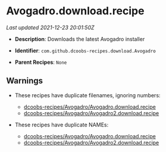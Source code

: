 # Avogadro.download.recipe

_Last updated 2021-12-23 20:01:50Z_

- **Description**: Downloads the latest Avogadro installer

- **Identifier**: `com.github.dcoobs-recipes.download.Avogadro`

- **Parent Recipes**: `None`


## Warnings

- These recipes have duplicate filenames, ignoring numbers:
    - [dcoobs-recipes/Avogadro/Avogadro.download.recipe](/autopkg-dupe-tracker/dcoobs-recipes/Avogadro/Avogadro.download.recipe)
    - [dcoobs-recipes/Avogadro/Avogadro2.download.recipe](/autopkg-dupe-tracker/dcoobs-recipes/Avogadro/Avogadro2.download.recipe)

- These recipes have duplicate NAMEs:
    - [dcoobs-recipes/Avogadro/Avogadro.download.recipe](/autopkg-dupe-tracker/dcoobs-recipes/Avogadro/Avogadro.download.recipe)
    - [dcoobs-recipes/Avogadro/Avogadro2.download.recipe](/autopkg-dupe-tracker/dcoobs-recipes/Avogadro/Avogadro2.download.recipe)